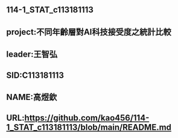 ## 114-1_STAT_c113181113
## project:不同年齡層對AI科技接受度之統計比較
## leader:王智弘
## SID:C113181113
## NAME:高煜欽
## URL:https://github.com/kao456/114-1_STAT_c113181113/blob/main/README.md

